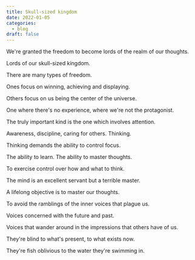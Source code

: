 ```yaml
---
title: Skull-sized kingdom
date: 2022-01-05
categories:
  - blog
draft: false
---
```


We're granted the freedom to become lords of the realm of our thoughts.

Lords of our skull-sized kingdom.

There are many types of freedom.

Ones focus on winning, achieving and displaying.

Others focus on us being the center of the universe.

One where there's no experience, where we're not the protagonist.

The truly important kind is the one which involves attention.

Awareness, discipline, caring for others. Thinking.

Thinking demands the ability to control focus.

The ability to learn. The ability to master thoughts.

To exercise control over how and what to think.

The mind is an excellent servant but a terrible master.

A lifelong objective is to master our thoughts.

To avoid the ramblings of the inner voices that plague us.

Voices concerned with the future and past.

Voices that wander around in the impressions that others have of us.

They're blind to what's present, to what exists now.

They're fish oblivious to the water they're swimming in.
